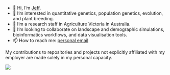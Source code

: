 - 👋 Hi, I’m [Jeff](https://jeffersonfparil.github.io).
- 🧬 I’m interested in quantitative genetics, population genetics, evolution, and plant breeding.
- 🌱 I’m a research staff in Agriculture Victoria in Australia.
- 🦀 I’m looking to collaborate on landscape and demographic simulations, bioinformatics workflows, and data visualisation tools.
- 📫 How to reach me: [personal email](mailto:jeffersonparil@gmail.com)
  
My contributions to repositories and projects not explicitly affiliated with my employer are made solely in my personal capacity.

![](https://github-readme-stats.vercel.app/api?username=jeffersonfparil&show_icons=true&theme=transparent)
